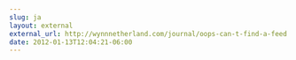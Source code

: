 ```yaml
---
slug: ja
layout: external
external_url: http://wynnnetherland.com/journal/oops-can-t-find-a-feed
date: 2012-01-13T12:04:21-06:00
---
```

